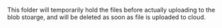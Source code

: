 This folder will temporarily hold the files before actually uploading to the blob stoarge, and will be deleted as soon as file is uploaded to cloud.